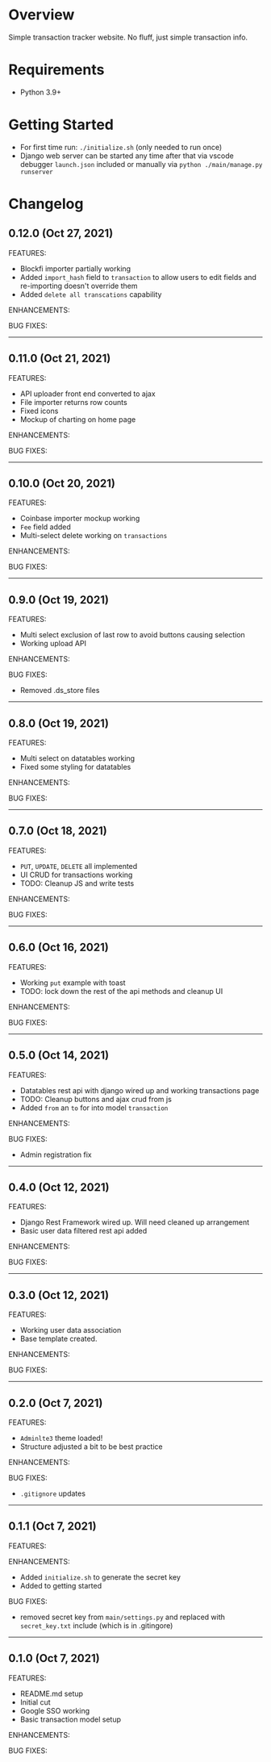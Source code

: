 # Overview
Simple transaction tracker website.
No fluff, just simple transaction info.

# Requirements
- Python 3.9+

# Getting Started
- For first time run: `./initialize.sh` (only needed to run once)
- Django web server can be started any time after that via vscode debugger `launch.json` included or manually via `python ./main/manage.py runserver`

# Changelog

## 0.12.0 (Oct 27, 2021)

FEATURES:
* Blockfi importer partially working
* Added `import_hash` field to `transaction` to allow users to edit fields and re-importing doesn't override them
* Added `delete all transcations` capability

ENHANCEMENTS:

BUG FIXES:

---

## 0.11.0 (Oct 21, 2021)

FEATURES:
* API uploader front end converted to ajax
* File importer returns row counts
* Fixed icons
* Mockup of charting on home page

ENHANCEMENTS:

BUG FIXES:

---

## 0.10.0 (Oct 20, 2021)

FEATURES:
* Coinbase importer mockup working
* `Fee` field added
* Multi-select delete working on `transactions`

ENHANCEMENTS:

BUG FIXES:

---

## 0.9.0 (Oct 19, 2021)

FEATURES:
* Multi select exclusion of last row to avoid buttons causing selection
* Working upload API

ENHANCEMENTS:

BUG FIXES:
* Removed .ds_store files

---

## 0.8.0 (Oct 19, 2021)

FEATURES:
* Multi select on datatables working
* Fixed some styling for datatables

ENHANCEMENTS:

BUG FIXES:

---

## 0.7.0 (Oct 18, 2021)

FEATURES:
* `PUT`, `UPDATE`, `DELETE` all implemented
* UI CRUD for transactions working
* TODO: Cleanup JS and write tests

ENHANCEMENTS:

BUG FIXES:

---

## 0.6.0 (Oct 16, 2021)

FEATURES:
* Working `put` example with toast
* TODO: lock down the rest of the api methods and cleanup UI

ENHANCEMENTS:

BUG FIXES:

---

## 0.5.0 (Oct 14, 2021)

FEATURES:
* Datatables rest api with django wired up and working transactions page
* TODO: Cleanup buttons and ajax crud from js
* Added `from` an `to` for into model `transaction`

ENHANCEMENTS:

BUG FIXES:
* Admin registration fix

---

## 0.4.0 (Oct 12, 2021)

FEATURES:
* Django Rest Framework wired up. Will need cleaned up arrangement
* Basic user data filtered rest api added

ENHANCEMENTS:

BUG FIXES:

---

## 0.3.0 (Oct 12, 2021)

FEATURES:
* Working user data association
* Base template created.

ENHANCEMENTS:

BUG FIXES:

---

## 0.2.0 (Oct 7, 2021)

FEATURES:
* `Adminlte3` theme loaded!
* Structure adjusted a bit to be best practice

ENHANCEMENTS:

BUG FIXES:
* `.gitignore` updates

---

## 0.1.1 (Oct 7, 2021)

FEATURES:

ENHANCEMENTS:
* Added `initialize.sh` to generate the secret key
* Added to getting started

BUG FIXES:
* removed secret key from `main/settings.py` and replaced with `secret_key.txt` include (which is in .gitingore)
---

## 0.1.0 (Oct 7, 2021)

FEATURES:
* README.md setup
* Initial cut
* Google SSO working
* Basic transaction model setup

ENHANCEMENTS:

BUG FIXES:
